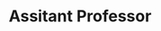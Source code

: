 ---
name: Xujie Shi
affiliation: McGill SOCS, Mila
title: Assitant Professor
website: "https://www.cs.mcgill.ca/~xsi/"
image: xujie.webp
---